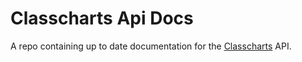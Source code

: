 # Classcharts Api Docs
A repo containing up to date documentation for the [Classcharts](https://www.classcharts.com/) API.
